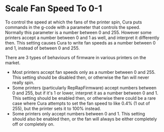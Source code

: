 Scale Fan Speed To 0-1
====
To control the speed at which the fans of the printer spin, Cura puts commands in the g-code with a parameter that controls the speed. Normally this parameter is a number between 0 and 255. However some printers accept a number between 0 and 1 as well, and interpret it differently then. This setting causes Cura to write fan speeds as a number between 0 and 1, instead of between 0 and 255.

There are 3 types of behaviours of firmware in various printers on the market.
* Most printers accept fan speeds only as a number between 0 and 255. This setting should be disabled then, or otherwise the fan will never really spin.
* Some printers (particularly RepRapFirmware) accept numbers between 0 and 255, but if it's 1 or lower, interpret it as a number between 0 and 1. This setting should be enabled then, or otherwise there could be a rare case where Cura attempts to set the fan speed to like 0.4% (1 out of 255), but the printer sets it to 100% instead.
* Some printers only accept numbers between 0 and 1. This setting should also be enabled then, or the fan will always be either completely off or completely on.